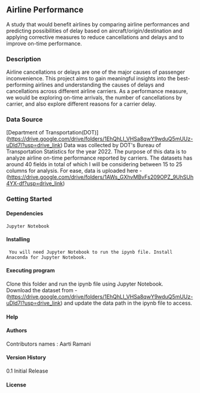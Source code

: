 ## Airline Performance 
A study that would benefit airlines by comparing airline performances and predicting possibilities of delay based on aircraft/origin/destination and applying corrective measures
to reduce cancellations and delays and to improve on-time performance.

### Description
Airline cancellations or delays are one of the major causes of passenger inconvenience. This project aims to gain meaningful insights into the best-performing airlines 
and understanding the causes of delays and cancellations across different airline carriers. As a performance measure, we would be exploring on-time arrivals, 
the number of cancellations by carrier, and also explore different reasons for a carrier delay.  

### Data Source 
[Department of Transportation(DOT)] (https://drive.google.com/drive/folders/1EhQhLI_VHSa8qwY9wduQ5mUUz-uDld7l?usp=drive_link)
Data was collected by DOT's Bureau of Transportation Statistics for the year 2022. The purpose of this data is to analyze airline on-time performance reported by carriers. 
The datasets has around 40 fields in total of which I will be considering between 15 to 25 columns for analysis.
For ease, data is uploaded here - (https://drive.google.com/drive/folders/1AWs_GXhvMBvFs209OPZ_9UhSUh4YX-df?usp=drive_link)

### Getting Started
  #### Dependencies
    Jupyter Notebook
  #### Installing
     You will need Jupyter Notebook to run the ipynb file. Install Anaconda for Jupyter Notebook.
  #### Executing program
  Clone this folder and run the ipynb file using Jupyter Notebook.\
  Download the dataset from - (https://drive.google.com/drive/folders/1EhQhLI_VHSa8qwY9wduQ5mUUz-uDld7l?usp=drive_link) 
  and update the data path in the ipynb file to access.

  #### Help
  #### Authors
  Contributors names : Aarti Ramani
  #### Version History
  0.1 Initial Release
  #### License

